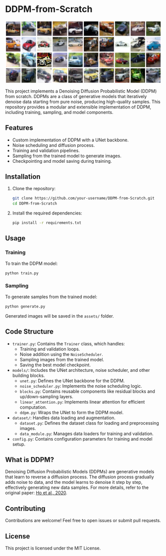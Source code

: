 # DDPM-from-Scratch

![Generated Sample](assets\sample_images.png)

This project implements a Denoising Diffusion Probabilistic Model (DDPM) from scratch. DDPMs are a class of generative models that iteratively denoise data starting from pure noise, producing high-quality samples. This repository provides a modular and extensible implementation of DDPM, including training, sampling, and model components.

## Features
- Custom implementation of DDPM with a UNet backbone.
- Noise scheduling and diffusion process.
- Training and validation pipelines.
- Sampling from the trained model to generate images.
- Checkpointing and model saving during training.

## Installation
1. Clone the repository:
   ```bash
   git clone https://github.com/your-username/DDPM-from-Scratch.git
   cd DDPM-from-Scratch
   ```
2. Install the required dependencies:
   ```bash
   pip install -r requirements.txt
   ```

## Usage
### Training
To train the DDPM model:
```bash
python train.py
```

### Sampling
To generate samples from the trained model:
```bash
python generate.py
```
Generated images will be saved in the `assets/` folder.

## Code Structure
- `trainer.py`: Contains the `Trainer` class, which handles:
  - Training and validation loops.
  - Noise addition using the `NoiseScheduler`.
  - Sampling images from the trained model.
  - Saving the best model checkpoint.
- `models/`: Includes the UNet architecture, noise scheduler, and other building blocks.
  - `unet.py`: Defines the UNet backbone for the DDPM.
  - `noise_scheduler.py`: Implements the noise scheduling logic.
  - `blocks.py`: Contains reusable components like residual blocks and up/down-sampling layers.
  - `linear_attention.py`: Implements linear attention for efficient computation.
  - `ddpm.py`: Wraps the UNet to form the DDPM model.
- `dataset/`: Handles data loading and augmentation.
  - `dataset.py`: Defines the dataset class for loading and preprocessing images.
  - `data_module.py`: Manages data loaders for training and validation.
- `config.py`: Contains configuration parameters for training and model setup.

## What is DDPM?
Denoising Diffusion Probabilistic Models (DDPMs) are generative models that learn to reverse a diffusion process. The diffusion process gradually adds noise to data, and the model learns to denoise it step by step, effectively generating new data samples. For more details, refer to the original paper: [Ho et al., 2020](https://arxiv.org/abs/2006.11239).

## Contributing
Contributions are welcome! Feel free to open issues or submit pull requests.

## License
This project is licensed under the MIT License.
